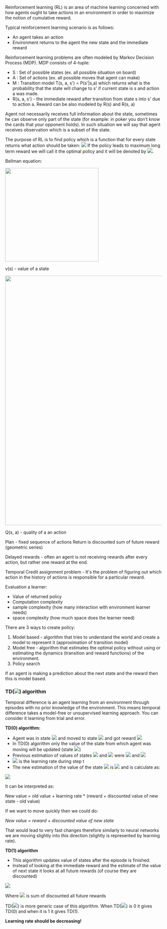 Reinforcement learning (RL) is an area of machine learning concerned with how agents ought to take actions in an environment in order to maximize the notion of cumulative reward. 

Typical reinforcement learning scenario is as follows:
- An agent takes an action
- Environment returns to the agent the new state and the immediate reward

Reinforcement learning problems are often modeled by Markov Decision Process (MDP).
MDP consists of 4-tuple:
- S : Set of possible states (ex. all possible situation on board)
- A : Set of actions (ex. all possible moves that agent can make)
- M : Transition model T(s, a, s') = P(s'|s,a) which returns what is the probability that the state will change to s' if current state is s and action a was made.
- R(s, a, s') - the immediate reward after transition from state s into s' due to action a. Reward can be also modeled by R(s) and R(s, a)

Agent not necessarily receives full information about the state, sometimes he can observe only part of the state (for example: in poker you don't know the cards that your opponent holds). In such situation we will say that agent receives observation which is a subset of the state.

The purpose of RL is to find policy which is a function that for every state returns what action should be taken: <img src="https://render.githubusercontent.com/render/math?math=\pi(s)
\rightarrow a">
If the policy leads to maximum long term reward we will call it the optimal policy and it will be denoted by <img src="https://render.githubusercontent.com/render/math?math=\pi^{*}">.

Bellman equation:


 <img src="https://miro.medium.com/max/5032/1*CiDCpUjj_3mGm3vdGrxu4g.png" width="300px">

v(s) - value of a state


 <img src="https://miro.medium.com/max/1400/1*l8ZP4tTFqDGyezwJ8jR8eA.png" width = "800px"><p></p>
 
 Q(s, a) - quality of a an action

Plan - fixed sequence of actions
Return is discounted sum of future reward (geometric series)

Delayed rewards - often an agent is not receiving rewards after every action, but rather one reward at the end.

Temporal Credit assignment problem - It's the problem of figuring out which action in the history of actions is responsible for a particular reward.

Evaluation a learner:
- Value of returned policy
- Computation complexity
- sample complexity (how many interaction with environment learner needs)
- space complexity (how much space does the learner need)

There are 3 ways to create policy:

1. Model based - algorithm that tries to understand the world and create a model to represent it (approximation of transition model)
2. Model free -  algorithm that estimates the optimal policy without using or estimating the dynamics (transition and reward functions) of the environment.
3. Policy search

If an agent is making a prediction about the next state and the reward then this is model based.

### TD(<img src="https://render.githubusercontent.com/render/math?math=\lambda">) algorithm

Temporal difference is an agent learning from an environment through episodes with no prior knowledge of the environment. This means temporal difference takes a model-free or unsupervised learning approach. You can consider it learning from trial and error.

**TD(0) algorithm:**

- Agent was in state <img src="https://render.githubusercontent.com/render/math?math=s_{t-1}"> and moved to state <img src="https://render.githubusercontent.com/render/math?math=s_{t}"> and got reward <img src="https://render.githubusercontent.com/render/math?math=R(s_{t})">
- In TD(0) algorithm only the value of the state from which agent was moving will be updated (state <img src="https://render.githubusercontent.com/render/math?math=s_{t-1}">)
- Previous estimation of values of states <img src="https://render.githubusercontent.com/render/math?math=s_{t-1}"> and <img src="https://render.githubusercontent.com/render/math?math=s_{t}"> were <img src="https://render.githubusercontent.com/render/math?math=V_{t-1}(s_{t-1})"> and <img src="https://render.githubusercontent.com/render/math?math=V_{t-1}(s_{t})">
- <img src="https://render.githubusercontent.com/render/math?math=\alpha_{t}"> is the learning rate during step t
- The new estimation of the value of the state <img src="https://render.githubusercontent.com/render/math?math=s_{t-1}"> is <img src="https://render.githubusercontent.com/render/math?math=V_{t}(s_{t-1})"> and is calculate as:

<img src="https://render.githubusercontent.com/render/math?math=V_{t}(s_{t-1})=V_{t-1}(s_{t-1})%2B\alpha_{t}(R(s_{t})%2B\gamma *V_{t-1}(s_{t})-V_{t-1}(s_{t-1}))">

It can be interpreted as:

New value  = old value + learning rate * (reward + discounted value of new state - old value)

If we want to move quickly then we could do:

*New value = reward + discounted value of new state*

That would lead to very fast changes therefore similarly to neural networks we are moving slightly into this direction (slightly is represented by learning rate).

**TD(1) algorithm**

- This algorithm updates value of states after the episode is finished.
- Instead of looking at the immediate reward and the estimate of the value of next state it looks at all future rewards (of course they are discounted)

<img src="https://render.githubusercontent.com/render/math?math=V_{T}(s_{t})=V_{T-1}(s_{t})%2B\alpha_{t}(G_{t} - V_{T-1}(s_{t}))">

Where <img src="https://render.githubusercontent.com/render/math?math=G_{t}"> is sum of discounted all future rewards



TD(<img src="https://render.githubusercontent.com/render/math?math=\lambda">) is more generic case of this algorithm. When TD(<img src="https://render.githubusercontent.com/render/math?math=\lambda">) is 0 it gives TD(0) and when it is 1 it gives TD(1).

**Learning rate should be decreasing!**